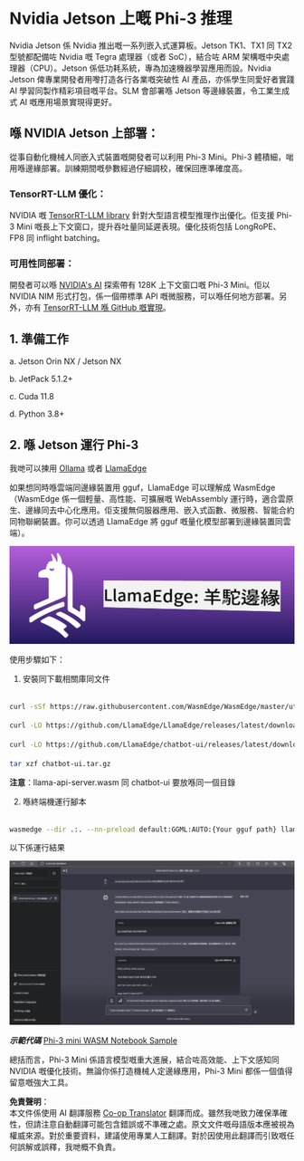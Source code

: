 <!--
CO_OP_TRANSLATOR_METADATA:
{
  "original_hash": "be4101a30d98e95a71d42c276e8bcd37",
  "translation_date": "2025-05-08T05:54:57+00:00",
  "source_file": "md/01.Introduction/03/Jetson_Inference.md",
  "language_code": "hk"
}
-->
# **Nvidia Jetson 上嘅 Phi-3 推理**

Nvidia Jetson 係 Nvidia 推出嘅一系列嵌入式運算板。Jetson TK1、TX1 同 TX2 型號都配備咗 Nvidia 嘅 Tegra 處理器（或者 SoC），結合咗 ARM 架構嘅中央處理器（CPU）。Jetson 係低功耗系統，專為加速機器學習應用而設。Nvidia Jetson 俾專業開發者用嚟打造各行各業嘅突破性 AI 產品，亦係學生同愛好者實踐 AI 學習同製作精彩項目嘅平台。SLM 會部署喺 Jetson 等邊緣裝置，令工業生成式 AI 嘅應用場景實現得更好。

## 喺 NVIDIA Jetson 上部署：
從事自動化機械人同嵌入式裝置嘅開發者可以利用 Phi-3 Mini。Phi-3 體積細，啱用喺邊緣部署。訓練期間嘅參數經過仔細調校，確保回應準確度高。

### TensorRT-LLM 優化：
NVIDIA 嘅 [TensorRT-LLM library](https://github.com/NVIDIA/TensorRT-LLM?WT.mc_id=aiml-138114-kinfeylo) 針對大型語言模型推理作出優化。佢支援 Phi-3 Mini 嘅長上下文窗口，提升吞吐量同延遲表現。優化技術包括 LongRoPE、FP8 同 inflight batching。

### 可用性同部署：
開發者可以喺 [NVIDIA's AI](https://www.nvidia.com/en-us/ai-data-science/generative-ai/) 探索帶有 128K 上下文窗口嘅 Phi-3 Mini。佢以 NVIDIA NIM 形式打包，係一個帶標準 API 嘅微服務，可以喺任何地方部署。另外，亦有 [TensorRT-LLM 喺 GitHub 嘅實現](https://github.com/NVIDIA/TensorRT-LLM)。

## **1. 準備工作**

a. Jetson Orin NX / Jetson NX

b. JetPack 5.1.2+

c. Cuda 11.8

d. Python 3.8+

## **2. 喺 Jetson 運行 Phi-3**

我哋可以揀用 [Ollama](https://ollama.com) 或者 [LlamaEdge](https://llamaedge.com)

如果想同時喺雲端同邊緣裝置用 gguf，LlamaEdge 可以理解成 WasmEdge（WasmEdge 係一個輕量、高性能、可擴展嘅 WebAssembly 運行時，適合雲原生、邊緣同去中心化應用。佢支援無伺服器應用、嵌入式函數、微服務、智能合約同物聯網裝置。你可以透過 LlamaEdge 將 gguf 嘅量化模型部署到邊緣裝置同雲端）。

![llamaedge](../../../../../translated_images/llamaedge.e9d6ff96dff11cf729d0c895601ffb284d46998dd44022f5a3ebd3745c91e7db.hk.jpg)

使用步驟如下：

1. 安裝同下載相關庫同文件

```bash

curl -sSf https://raw.githubusercontent.com/WasmEdge/WasmEdge/master/utils/install.sh | bash -s -- --plugin wasi_nn-ggml

curl -LO https://github.com/LlamaEdge/LlamaEdge/releases/latest/download/llama-api-server.wasm

curl -LO https://github.com/LlamaEdge/chatbot-ui/releases/latest/download/chatbot-ui.tar.gz

tar xzf chatbot-ui.tar.gz

```

**注意**：llama-api-server.wasm 同 chatbot-ui 要放喺同一個目錄

2. 喺終端機運行腳本

```bash

wasmedge --dir .:. --nn-preload default:GGML:AUTO:{Your gguf path} llama-api-server.wasm -p phi-3-chat

```

以下係運行結果

![llamaedgerun](../../../../../translated_images/llamaedgerun.bed921516c9a821cf23486eee46e18241c442f862976040c2681b36b905125a6.hk.png)

***示範代碼*** [Phi-3 mini WASM Notebook Sample](https://github.com/Azure-Samples/Phi-3MiniSamples/tree/main/wasm)

總括而言，Phi-3 Mini 係語言模型嘅重大進展，結合咗高效能、上下文感知同 NVIDIA 嘅優化技術。無論你係打造機械人定邊緣應用，Phi-3 Mini 都係一個值得留意嘅強大工具。

**免責聲明**：  
本文件係使用 AI 翻譯服務 [Co-op Translator](https://github.com/Azure/co-op-translator) 翻譯而成。雖然我哋致力確保準確性，但請注意自動翻譯可能包含錯誤或不準確之處。原文文件嘅母語版本應被視為權威來源。對於重要資料，建議使用專業人工翻譯。對於因使用此翻譯而引致嘅任何誤解或誤釋，我哋概不負責。